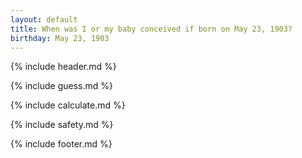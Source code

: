 ```yaml
---
layout: default
title: When was I or my baby conceived if born on May 23, 1903?
birthday: May 23, 1903
---
```


{% include header.md %}

{% include guess.md %}

{% include calculate.md %}

{% include safety.md %}

{% include footer.md %}



